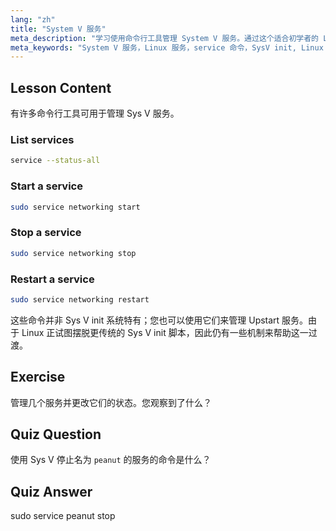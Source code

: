 ```yaml
---
lang: "zh"
title: "System V 服务"
meta_description: "学习使用命令行工具管理 System V 服务。通过这个适合初学者的 Linux 教程，了解如何列出、启动、停止和重启服务。"
meta_keywords: "System V 服务，Linux 服务，service 命令，SysV init, Linux 教程，Linux 初学者，服务管理，Linux 指南"
---
```


## Lesson Content

有许多命令行工具可用于管理 Sys V 服务。

### List services

```bash
service --status-all
```

### Start a service

```bash
sudo service networking start
```

### Stop a service

```bash
sudo service networking stop
```

### Restart a service

```bash
sudo service networking restart
```

这些命令并非 Sys V init 系统特有；您也可以使用它们来管理 Upstart 服务。由于 Linux 正试图摆脱更传统的 Sys V init 脚本，因此仍有一些机制来帮助这一过渡。

## Exercise

管理几个服务并更改它们的状态。您观察到了什么？

## Quiz Question

使用 Sys V 停止名为 `peanut` 的服务的命令是什么？

## Quiz Answer

sudo service peanut stop
